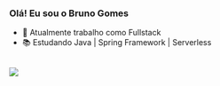 ### Olá! Eu sou o Bruno Gomes

- 🏢️ Atualmente trabalho como Fullstack
- 📚️ Estudando Java | Spring Framework | Serverless

<br>

<div>
  <img src="https://github-readme-stats.vercel.app/api/top-langs/?username=bruno-gds&custom_title=Linguagens_mais_utilizadas&layout=pie&langs_count=16&theme=dark"
</div>
